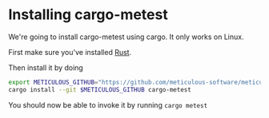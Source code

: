 # Installing cargo-metest

We're going to install cargo-metest using cargo. It only works on Linux.

First make sure you've installed [Rust](https://www.rust-lang.org/tools/install).

Then install it by doing

```bash
export METICULOUS_GITHUB="https://github.com/meticulous-software/meticulous.git"
cargo install --git $METICULOUS_GITHUB cargo-metest
```

You should now be able to invoke it by running `cargo metest`
